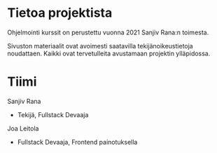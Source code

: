 # Tietoa projektista

Ohjelmointi kurssit on perustettu vuonna 2021 Sanjiv Rana:n toimesta. 

Sivuston materiaalit ovat avoimesti saatavilla tekijänoikeustietoja noudattaen. Kaikki ovat tervetulleita avustamaan projektin ylläpidossa.

# Tiimi

Sanjiv Rana
- Tekijä, Fullstack Devaaja
  
Joa Leitola
- Fullstack Devaaja, Frontend painotuksella
